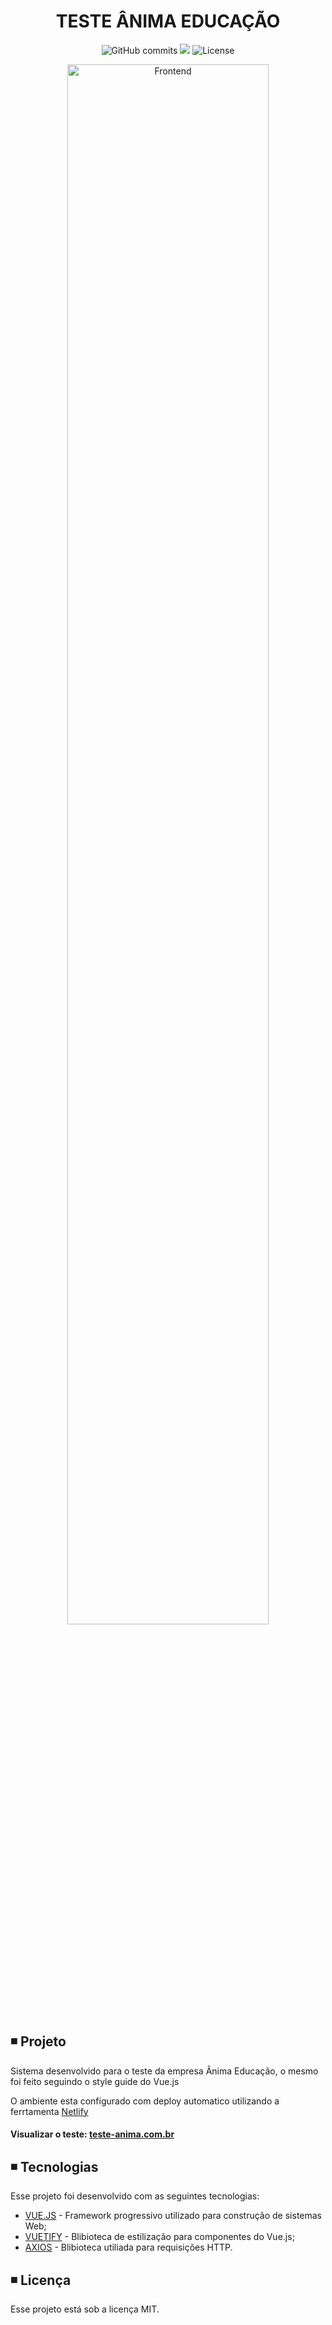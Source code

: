 <h1 align="center">
  TESTE ÂNIMA EDUCAÇÃO
</h1>

<p align="center">   
   <img alt="GitHub commits" src="https://badgen.net/github/commits/matheusasg09/teste-anima">

  <img  src="https://badgen.net/badge/stars/%E2%98%85%E2%98%85%E2%98%85%E2%98%85%E2%98%85">
  
  <img alt="License" src="https://badgen.net/badge/license/MIT/blue">
</p>

<p align="center">
  <img alt="Frontend" src="img/Bikcraft-git.png" width="80%">
</p>

## ◾ Projeto

Sistema desenvolvido para o teste da empresa Ânima Educação, o mesmo foi feito seguindo o style guide do Vue.js

O ambiente esta configurado com deploy automatico utilizando a ferrtamenta [Netlify](https://www.netlify.com/) 


#### Visualizar o teste: [teste-anima.com.br](https://cranky-cori-097d1f.netlify.app/#/)

## ◾ Tecnologias

Esse projeto foi desenvolvido com as seguintes tecnologias:

- [VUE.JS](https://br.vuejs.org/) - Framework progressivo utilizado para construção de sistemas Web;
- [VUETIFY](https://vuetifyjs.com/en/) - Blibioteca de estilização para componentes do Vue.js;
- [AXIOS](https://github.com/axios/axios) - Blibioteca utiliada para requisições HTTP.

## ◾ Licença

Esse projeto está sob a licença MIT.
